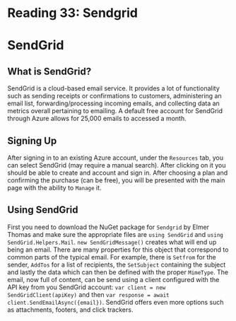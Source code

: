 # Reading 33: Sendgrid

# SendGrid

## What is SendGrid?
SendGrid is a cloud-based email service. It provides a lot of functionality such as sending receipts or confirmations to 
customers, administering an email list, forwarding/processing incoming emails, and collecting data an metrics overall 
pertaining to emailing. A default free account for SendGrid through Azure allows for 25,000 emails to accessed a month.

## Signing Up
After signing in to an existing Azure account, under the `Resources` tab, you can select SendGrid (may require a manual 
search). After clicking on it you should be able to create and account and sign in. After choosing a plan and confirming 
the purchase (can be free), you will be presented with the main page with the ability to `Manage` it.

## Using SendGrid
First you need to download the NuGet package for `Sendgrid` by Elmer Thomas and make sure the appropriate files are 
`using SendGrid` and `using SendGrid.Helpers.Mail`. `new SendGridMessage()` creates what will end up being an email. 
There are many properties for this object that correspond to common parts of the typical email. For example, there is 
`Setfrom` for the sender, `AddTos` for a list of recipients, the `SetSubject` containing the subject and lastly the data 
which can then be defined with the proper `MimeType`. The email, now full of content, can be send using a client 
configured with the API key from you SendGrid account: `var client = new SendGridClient(apiKey)` and then 
`var response = await client.SendEmailAsync({email})`. SendGrid offers even more options such as attachments, 
footers, and click trackers.